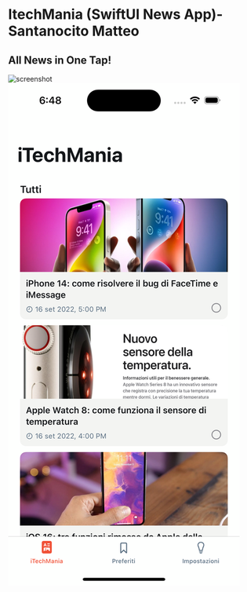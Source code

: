 # ItechMania (SwiftUI News App)- Santanocito Matteo
## All News in One Tap!
![screenshot](screenshot/SimulatorScreenShot2.png) 
![screenshot](screenshot/SimulatorScreenShot.png) 
